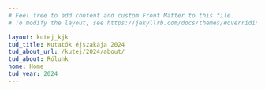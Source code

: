 ```yaml
---
# Feel free to add content and custom Front Matter to this file.
# To modify the layout, see https://jekyllrb.com/docs/themes/#overriding-theme-defaults

layout: kutej_kjk
tud_title: Kutatók éjszakája 2024 
tud_about_url: /kutej/2024/about/
tud_about: Rólunk
home: Home
tud_year: 2024
---
```

